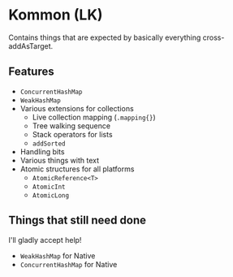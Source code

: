 # Kommon (LK)

Contains things that are expected by basically everything cross-addAsTarget.

## Features

- `ConcurrentHashMap`
- `WeakHashMap`
- Various extensions for collections
    - Live collection mapping (`.mapping{}`)
    - Tree walking sequence
    - Stack operators for lists
    - `addSorted`
- Handling bits
- Various things with text
- Atomic structures for all platforms
    - `AtomicReference<T>`
    - `AtomicInt`
    - `AtomicLong`

## Things that still need done

I'll gladly accept help!

- `WeakHashMap` for Native
- `ConcurrentHashMap` for Native
